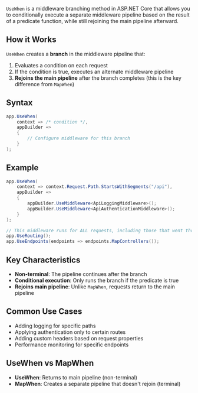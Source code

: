 `UseWhen` is a middleware branching method in ASP.NET Core that allows you to conditionally execute a separate middleware pipeline based on the result of a predicate function, while still rejoining the main pipeline afterward.

## How it Works

`UseWhen` creates a **branch** in the middleware pipeline that:
1. Evaluates a condition on each request
2. If the condition is true, executes an alternate middleware pipeline
3. **Rejoins the main pipeline** after the branch completes (this is the key difference from `MapWhen`)

## Syntax

```csharp
app.UseWhen(
    context => /* condition */,
    appBuilder => 
    {
        // Configure middleware for this branch
    }
);
```

## Example

```csharp
app.UseWhen(
    context => context.Request.Path.StartsWithSegments("/api"),
    appBuilder => 
    {
        appBuilder.UseMiddleware<ApiLoggingMiddleware>();
        appBuilder.UseMiddleware<ApiAuthenticationMiddleware>();
    }
);

// This middleware runs for ALL requests, including those that went through the branch
app.UseRouting();
app.UseEndpoints(endpoints => endpoints.MapControllers());
```

## Key Characteristics

- **Non-terminal**: The pipeline continues after the branch
- **Conditional execution**: Only runs the branch if the predicate is true
- **Rejoins main pipeline**: Unlike `MapWhen`, requests return to the main pipeline

## Common Use Cases

- Adding logging for specific paths
- Applying authentication only to certain routes
- Adding custom headers based on request properties
- Performance monitoring for specific endpoints

## UseWhen vs MapWhen

- **UseWhen**: Returns to main pipeline (non-terminal)
- **MapWhen**: Creates a separate pipeline that doesn't rejoin (terminal)